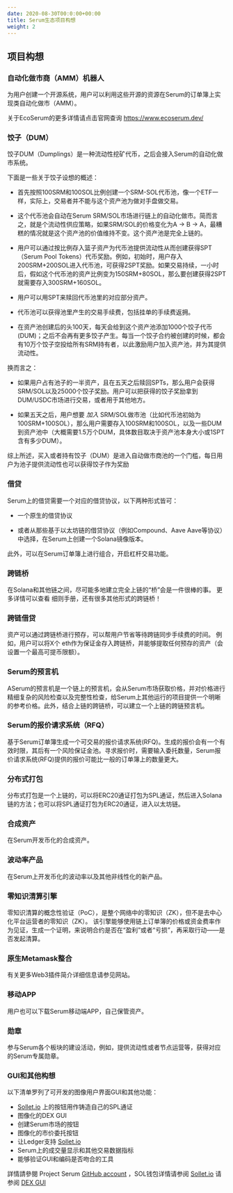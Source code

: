 ```yaml
---
date: 2020-08-30T00:0:00+00:00
title: Serum生态项目构想
weight: 2
---
```


## 项目构想

### 自动化做市商（AMM）机器人

为用户创建一个开源系统，用户可以利用这些开源的资源在Serum的订单簿上实现类自动化做市（AMM）。

关于EcoSerum的更多详情请点击官网查询 https://www.ecoserum.dev/

### 饺子（DUM）

饺子DUM（Dumplings）是一种流动性挖矿代币，之后会接入Serum的自动化做市系统。

下面是一些关于饺子设想的概述：

- 首先按照100SRM和100SOL比例创建一个SRM-SOL代币池，像一个ETF一样，实际上，交易者并不能与这个资产池为做对手盘做交易。

- 这个代币池会自动在Serum SRM/SOL市场进行链上的自动化做市。简而言之，就是个流动性供应策略，如果SRM/SOL的价格变化为A → B → A，最糟糕的情况就是这个资产池的价值维持不变。这个资产池是完全上链的。

- 用户可以通过按比例存入篮子资产为代币池提供流动性从而创建获得SPT（Serum Pool Tokens）代币奖励。例如，初始时，用户存入200SRM+200SOL进入代币池，可获得2SPT奖励。如果交易持续，一小时后，假如这个代币池的资产比例变为150SRM+80SOL，那么要创建获得2SPT就需要存入300SRM+160SOL。

- 用户可以用SPT来赎回代币池里的对应部分资产。

- 代币池可以获得池里产生的交易手续费，包括挂单的手续费返拥。

- 在资产池创建后的头100天，每天会给到这个资产池添加1000个饺子代币(DUM)；之后不会再有更多饺子产生。每当一个饺子合约被创建的时候，都会有10万个饺子空投给所有SRM持有者，以此激励用户加入资产池，并为其提供流动性。

换而言之：

- 如果用户占有池子的一半资产，且在五天之后赎回SPTs，那么用户会获得SRM/SOL以及25000个饺子奖励。用户可以把获得的饺子奖励拿到DUM/USDC市场进行交易，或者用于其他地方。

- 如果五天之后，用户想要 _加入_ SRM/SOL做市池（比如代币池初始为100SRM+100SOL），那么用户需要存入100SRM和100SOL，以及一些DUM到资产池中（大概需要1.5万个DUM，具体数目取决于资产池本身大小或1SPT含有多少DUM）。

综上所述，买入或者持有饺子（DUM）是进入自动做市商池的一个门槛，每日用户为池子提供流动性也可以获得饺子作为奖励

### 借贷

Serum上的借贷需要一个对应的借贷协议，以下两种形式皆可：

- 一个原生的借贷协议

- 或者从那些基于以太坊链的借贷协议（例如Compound、Aave Aave等协议）中选择，在Serum上创建一个Solana镜像版本。

此外，可以在Serum订单簿上进行组合，开启杠杆交易功能。

### 跨链桥

在Solana和其他链之间，尽可能多地建立完全上链的“桥”会是一件很棒的事。 更多详情可以查看 细则手册，还有很多其他形式的跨链桥！

### 跨链借贷

资产可以通过跨链桥进行预存，可以帮用户节省等待跨链同步手续费的时间。 例如，用户可以将X个 eth作为保证金存入跨链桥，并能够提取任何预存的资产（会设置一个最高可提币限额）。

### Serum的预言机

ASerum的预言机是一个链上的预言机，会从Serum市场获取价格，并对价格进行精细复杂的风险检查以及完整性检查，给Serum上其他运行的项目提供一个明晰的参考价格。此外，结合上链的跨链桥，可以建立一个上链的跨链预言机。

### Serum的报价请求系统（RFQ）

基于Serum订单簿生成一个可交易的报价请求系统(RFQ)。生成的报价会有一个有效时限，其后有一个风险保证金池。寻求报价时，需要输入委托数量，Serum报价请求系统(RFQ)提供的报价可能比一般的订单簿上的数量更大。

### 分布式打包

分布式打包是一个上链的，可以将ERC20通证打包为SPL通证，然后进入Solana链的方法；也可以将SPL通证打包为ERC20通证，进入以太坊链。

### 合成资产

在Serum开发币化的合成资产。

### 波动率产品

在Serum上开发币化的波动率以及其他非线性化的新产品。

### 零知识清算引擎

零知识清算的概念性验证（PoC），是整个网络中的零知识（ZK），但不是去中心化平台运营者的零知识（ZK）。 该引擎能够使用链上订单簿的价格或资金费率作为见证，生成一个证明，来说明合约是否在“盈利”或者“亏损”，再采取行动——是否发起清算。

### 原生Metamask整合

有关更多Web3插件简介详细信息请参见网站。

### 移动APP

用户也可以下载Serum移动端APP，自己保管资产。

### 勋章

参与Serum各个板块的建设活动，例如，提供流动性或者节点运营等，获得对应的Serum专属勋章。

### GUI和其他构想

以下清单罗列了可开发的图像用户界面GUI和其他功能：

- [Sollet.io](https://sollet.io) 上的按钮用作铸造自己的SPL通证
- 图像化的DEX GUI
- 创建Serum市场的按钮
- 图像化的市价委托按钮
- 让Ledger支持 [Sollet.io](https://sollet.io)
- Serum上的成交量显示和其他交易数据指标
- 能够验证GUI和编码是否吻合的工具

詳情請參閱 Project Serum [GitHub account](https://github.com/project-serum/) ，SOL钱包详情请参阅 [Sollet.io](https://sollet.io) 请参阅 [DEX GUI](/en/dex-list)
